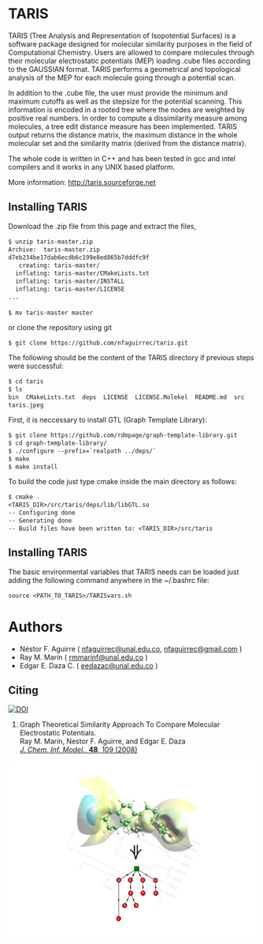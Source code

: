 # TARIS
TARIS (Tree Analysis and Representation of Isopotential Surfaces) is a software package designed for molecular similarity purposes in the field of Computational Chemistry. Users are allowed to compare molecules through their molecular electrostatic potentials (MEP) loading .cube files according to the GAUSSIAN format. TARIS performs a geometrical and topological analysis of the  MEP for each molecule going through a potential scan. 

In addition to the .cube file, the user must provide the minimum and maximum cutoffs as well as the stepsize for the potential scanning. This information is encoded in a rooted tree where the nodes are weighted by positive real numbers. In order to compute a dissimilarity measure among molecules, a tree edit distance measure has been implemented.  TARIS output returns the distance matrix, the maximum distance in the whole molecular set and the similarity matrix (derived from the distance matrix). 

The whole code is written in C++ and has been tested in gcc and intel compilers and it works in any UNIX based platform.

More information: http://taris.sourceforge.net

## Installing TARIS

Download the .zip file from this page and extract the files,
```
$ unzip taris-master.zip 
Archive:  taris-master.zip
d7eb234be17dab6ecdb6c199e8ed865b7dddfc9f
   creating: taris-master/
  inflating: taris-master/CMakeLists.txt  
  inflating: taris-master/INSTALL    
  inflating: taris-master/LICENSE    
...

$ mv taris-master master
```
or clone the repository using git
```
$ git clone https://github.com/nfaguirrec/taris.git
```
The following should be the content of the TARIS directory if previous steps were successful:
```
$ cd taris
$ ls
bin  CMakeLists.txt  deps  LICENSE  LICENSE.Molekel  README.md  src  taris.jpeg
```

First, it is neccessary to install GTL (Graph Template Library):
```
$ git clone https://github.com/rdmpage/graph-template-library.git
$ cd graph-template-library/
$ ./configure --prefix=`realpath ../deps/`
$ make
$ make install
```

To build the code just type cmake inside the main directory as follows:
```
$ cmake .
<TARIS_DIR>/src/taris/deps/lib/libGTL.so
-- Configuring done
-- Generating done
-- Build files have been written to: <TARIS_DIR>/src/taris
```

## Installing TARIS

The basic environmental variables that TARIS needs can be loaded just adding the following command anywhere in the ~/.bashrc file:

```
source <PATH_TO_TARIS>/TARISvars.sh
```

# Authors
* Néstor F. Aguirre ( nfaguirrec@unal.edu.co, nfaguirrec@gmail.com )
* Ray M. Marín ( rmmarinf@unal.edu.co )
* Edgar E. Daza C. ( eedazac@unal.edu.co )

## Citing

[![DOI](https://zenodo.org/badge/91266409.svg)](https://zenodo.org/badge/latestdoi/91266409)

1. Graph Theoretical Similarity Approach To Compare Molecular Electrostatic Potentials.<br/>
   Ray M. Marín, Nestor F. Aguirre, and Edgar E. Daza<br/>
   [*J. Chem. Inf. Model.*, **48**, 109 (2008)](https://pubs.acs.org/doi/10.1021/ci7001878)

![Terminal](taris.jpeg)
